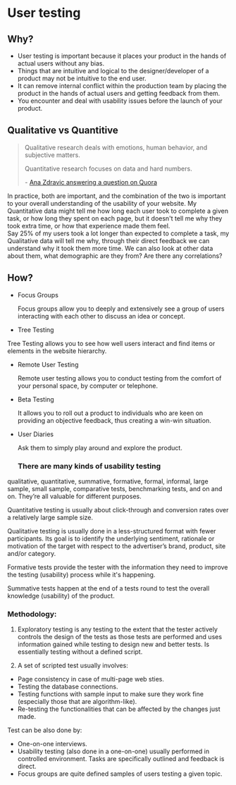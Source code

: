# User testing

## Why?

* User testing is important because it places your product in the hands of actual users without any bias.
* Things that are intuitive and logical to the designer/developer of a product may not be intuitive to the end user.
* It can remove internal conflict within the production team by placing the product in the hands of actual users and getting feedback from them.
* You encounter and deal with usability issues before the launch of your product.

## Qualitative vs Quantitive
<blockquote cite='https://www.quora.com/What-is-qualitative-and-quantitative-research-in-UX-design'>
Qualitative research deals with emotions, human behavior, and subjective matters.

Quantitative research focuses on data and hard numbers.

<footer>- <a href='https://www.quora.com/What-is-qualitative-and-quantitative-research-in-UX-design'>Ana Zdravic answering a question on Quora</a></footer>
</blockquote>

In practice, both are important, and the combination of the two is important to your overall understanding of the usability of your website.
My Quantitative data might tell me how long each user took to complete a given task, or how long they spent on each page, but it doesn't tell me why they took extra time, or how that experience made them feel. <br>
Say 25% of my users took a lot longer than expected to complete a task, my Qualitative data will tell me why, through their direct feedback we can understand why it took them more time. We can also look at other data about them, what demographic are they from? Are there any correlations? <br>

## How?

* Focus Groups

  Focus groups allow you to deeply and extensively see a group of users interacting with each other to discuss an idea or concept.

* Tree Testing

 Tree Testing allows you to see how well users interact and find items or elements in the website hierarchy.

* Remote User Testing

  Remote user testing allows you to conduct testing from the comfort of your personal space, by computer or telephone.

* Beta Testing

  It allows you to roll out a product to individuals who are keen on providing an objective feedback, thus creating a win-win situation.


* User Diaries

  Ask them to simply play around and explore the product.

  ### There are many kinds of usability testing
 qualitative, quantitative, summative, formative, formal, informal, large sample, small sample, comparative tests, benchmarking tests, and on and on. They’re all valuable for different purposes.

 Quantitative testing is usually about click-through and conversion rates over a relatively large sample size.

 Qualitative testing is usually done in a less-structured format with fewer participants. Its goal is to identify the underlying sentiment, rationale or motivation of the target with respect to the advertiser’s brand, product, site and/or category.

 Formative tests provide the tester with the information they need to improve the testing (usability) process while it's happening.

 Summative tests happen at the end of a tests round to test the overall knowledge (usability) of the product.

 ### Methodology:
 1. Exploratory testing is any testing to the extent that the tester actively controls the design of the tests as those tests are performed and uses information gained while testing to design new and better tests.
 Is essentially testing without a defined script.

 2. A set of scripted test usually involves:
   * Page consistency in case of multi-page web sties.
   * Testing the database connections.
   * Testing functions with sample input to make sure they work fine (especially those that are algorithm-like).
   * Re-testing the functionalities that can be affected by the changes just made.

 Test can be also done by:
 * One-on-one interviews.
 * Usability testing (also done in a one-on-one) usually performed in controlled environment. Tasks are specifically outlined and feedback is direct.
 * Focus groups are quite defined samples of users testing a given topic.  
